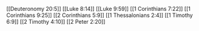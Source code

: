 [[Deuteronomy 20:5]]
[[Luke 8:14]]
[[Luke 9:59]]
[[1 Corinthians 7:22]]
[[1 Corinthians 9:25]]
[[2 Corinthians 5:9]]
[[1 Thessalonians 2:4]]
[[1 Timothy 6:9]]
[[2 Timothy 4:10]]
[[2 Peter 2:20]]
